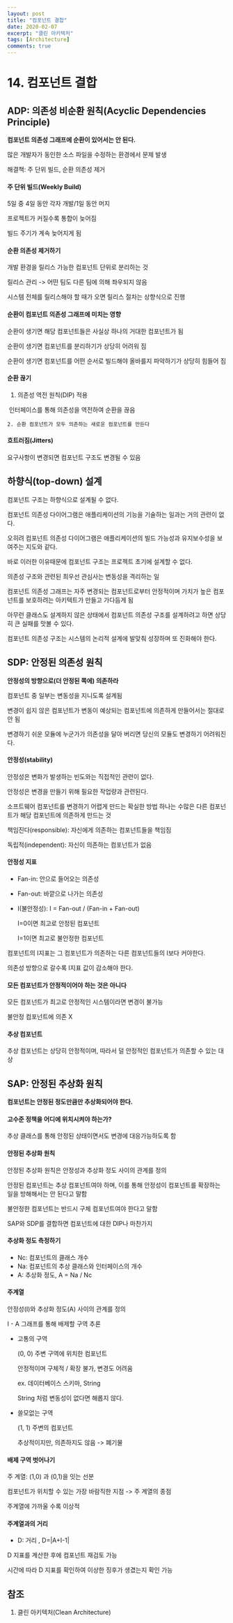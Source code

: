```yaml
---
layout: post
title: "컴포넌트 결합"
date: 2020-02-07
excerpt: "클린 아키텍처"
tags: [Architecture]
comments: true
---
```


# 14. 컴포넌트 결합

## ADP: 의존성 비순환 원칙(Acyclic Dependencies Principle)

**컴포넌트 의존성 그래프에 순환이 있어서는 안 된다.**

많은 개발자가 동인한 소스 파일을 수정하는 환경에서 문제 발생

해결책: 주 단위 빌드, 순환 의존성 제거

#### 주 단위 빌드(Weekly Build)

5일 중 4일 동안 각자 개발/1일 동안 머지

프로젝트가 커질수록 통합이 늦어짐

빌드 주기가 계속 늦어지게 됨

#### 순환 의존성 제거하기

개발 환경을 릴리스 가능한 컴포넌트 단위로 분리하는 것

릴리스 관리 -> 어떤 팀도 다른 팀에 의해 좌우되지 않음

시스템 전체를 릴리스해야 할 때가 오면 릴리스 절차는 상향식으로 진행

#### 순환이 컴포넌트 의존성 그래프에 미치는 영향

순환이 생기면 해당 컴포넌트들은 사실상 하나의 거대한 컴포넌트가 됨

순환이 생기면 컴포넌트를 분리하기가 상당히 어려워 짐

순환이 생기면 컴포넌트를 어떤 순서로 빌드해야 올바를지 파악하기가 상당히 힘들어 짐

#### 순환 끊기

1. 의존성 역전 원칙(DIP) 적용

​		인터페이스를 통해 의존성을 역전하여 순환을 끊음

	2. 순환 컴포넌트가 모두 의존하는 새로운 컴포넌트를 만든다

#### 흐트러짐(Jitters)

요구사항이 변경되면 컴포넌트 구조도 변경될 수 있음

## 하향식(top-down) 설계

컴포넌트 구조는 하향식으로 설계될 수 없다.

컴포넌트 의존성 다이어그램은 애플리케이션의 기능을 기술하는 일과는 거의 관련이 없다.

오히려 컴포넌트 의존성 다이어그램은 애플리케이션의 빌드 가능성과 유지보수성을 보여주는 지도와 같다.

바로 이러한 이유때문에 컴포넌트 구조는 프로젝트 초기에 설계할 수 없다.



의존성 구조와 관련된 최우선 관심사는 변동성을 격리하는 일

컴포넌트 의존성 그래프는 자주 변경되는 컴포넌트로부터 안정적이며 가치가 높은 컴포넌트를 보호하려는 아키텍트가 만들고 가다듬게 됨



아무런 클래스도 설계하지 않은 상태에서 컴포넌트 의존성 구조를 설계하려고 하면 상당히 큰 실패를 맛볼 수 있다.

컴포넌트 의존성 구조는 시스템의 논리적 설계에 발맞춰 성장하며 또 진화해야 한다.

## SDP: 안정된 의존성 원칙

**안정성의 방향으로(더 안정된 쪽에) 의존하라**



컴포넌트 중 일부는 변동성을 지니도록 설계됨

변경이 쉽지 않은 컴포넌트가 변동이 예상되는 컴포넌트에 의존하게 만들어서는 절대로 안 됨

변경하기 쉬운 모듈에 누군가가 의존성을 달아 버리면 당신의 모듈도 변경하기 어려워진다.

#### 안정성(stability)

안정성은 변화가 발생하는 빈도와는 직접적인 관련이 없다.

안정성은 변경을 만들기 위해 필요한 작업량과 관련된다.

소프트웨어 컴포넌트를 변경하기 어렵게 만드는 확실한 방법 하나는 수많은 다른 컴포넌트가 해당 컴포넌트에 의존하게 만드는 것

책임진다(responsible): 자신에게 의존하는 컴포넌트들을 책임짐

독립적(independent): 자신이 의존하는 컴포넌트가 없음

#### 안정성 지표

- Fan-in: 안으로 들어오는 의존성

- Fan-out: 바깥으로 나가는 의존성

- I(불안정성): I = Fan-out / (Fan-in + Fan-out)

  I=0이면 최고로 안정된 컴포넌트

  I=1이면 최고로 불안정한 컴포넌트



컴포넌트의 I지표는 그 컴포넌트가 의존하는 다른 컴포넌트들의 I보다 커야한다.

의존성 방향으로 갈수록 I지표 값이 감소해야 한다.

#### 모든 컴포넌트가 안정적이어야 하는 것은 아니다

모든 컴포넌트가 최고로 안정적인 시스템이라면 변경이 불가능

불안정 컴포넌트에 의존 X

#### 추상 컴포넌트

추상 컴포넌트는 상당히 안정적이며, 따라서 덜 안정적인 컴포넌트가 의존할 수 있는 대상

## SAP: 안정된 추상화 원칙

**컴포넌트는 안정된 정도만큼만 추상화되어야 한다.**

#### 고수준 정책을 어디에 위치시켜야 하는가?

추상 클래스를 통해 안정된 상태이면서도 변경에 대응가능하도록 함

#### 안정된 추상화 원칙

안정된 추상화 원칙은 안정성과 추상화 정도 사이의 관계를 정의

안정된 컴포넌트는 추상 컴포넌트여야 하며, 이를 통해 안정성이 컴포넌트를 확장하는 일을 방해해서는 안 된다고 말함

불안정한 컴포넌트는 반드시 구체 컴포넌트여야 한다고 말함

SAP와 SDP를 결합하면 컴포넌트에 대한 DIP나 마찬가지

#### 추상화 정도 측정하기

- Nc: 컴포넌트의 클래스 개수
- Na: 컴포넌트의 추상 클래스와 인터페이스의 개수
- A: 추상화 정도, A = Na / Nc

#### 주계열

안정성(I)와 추상화 정도(A) 사이의 관계를 정의

I - A 그래프를 통해 배제할 구역 추론

- 고통의 구역

  (0, 0) 주변 구역에 위치한 컴포넌트

  안정적이며 구체적 / 확장 불가, 변경도 어려움

  ex. 데이터베이스 스키마, String

  String 처럼 변동성이 없다면 해롭지 않다.

- 쓸모없는 구역

  (1, 1) 주변의 컴포넌트

  추상적이지만, 의존하지도 않음 -> 폐기물

#### 배제 구역 벗어나기

주 계열: (1,0) 과 (0,1)을 잇는 선분

컴포넌트가 위치할 수 있는 가장 바람직한 지점 -> 주 계열의 종점

주계열에 가까울 수록 이상적

#### 주계열과의 거리

- D: 거리 , D=|A+I-1|

D 지표를 계산한 후에 컴포넌트 재검토 가능

시간에 따라 D 지표를 확인하여 이상한 징후가 생겼는지 확인 가능

## 참조

1. 클린 아키텍처(Clean Architecture)

